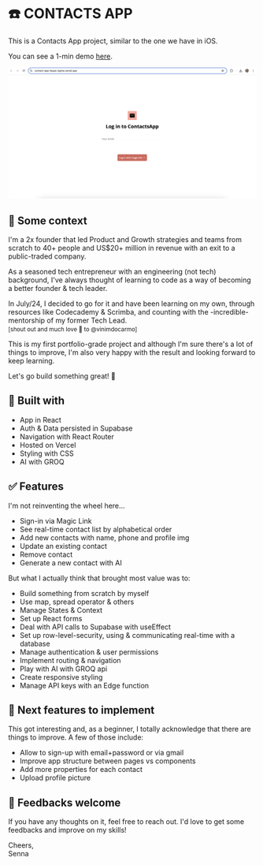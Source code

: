 <h1>☎️ CONTACTS APP</h1>

<p>This is a Contacts App project, similar to the one we have in iOS. </p>

<p>You can see a 1-min demo <a href="https://youtu.be/dpfNJFNMRCo">here</a>.</p>

<img src="public/HomePage.png"/>

<h2>🧭 Some context</h2>
<p>I'm a 2x founder that led Product and Growth strategies and teams from scratch to 40+ people and US$20+ million in revenue with an exit to a public-traded company.</p>
<p>As a seasoned tech entrepreneur with an engineering (not tech) background, I've always thought of learning to code as a way of becoming a better founder & tech leader. </p>
<p>In July/24, I decided to go for it and have been learning on my own, through resources like Codecademy & Scrimba, and counting with the -incredible- mentorship of my former Tech Lead. <br/><small>[shout out and much love 💜 to @vinimdocarmo]</small></p> 
<p>This is my first portfolio-grade project and although I'm sure there's a lot of things to improve, I'm also very happy with the result and looking forward to keep learning.</p>
<p>Let's go build something great! 🤘</p>

<h2>🧰 Built with</h2>
<ul>
    <li>App in React</li>
    <li>Auth & Data persisted in Supabase</li>
    <li>Navigation with React Router</li>
    <li>Hosted on Vercel</li>
    <li>Styling with CSS</li>
    <li>AI with GROQ</li>
</ul>

<h2>✅ Features</h2>
I'm not reinventing the wheel here...
<ul>
    <li>Sign-in via Magic Link</li>
    <li>See real-time contact list by alphabetical order</li>
    <li>Add new contacts with name, phone and profile img</li>
    <li>Update an existing contact</li>
    <li>Remove contact</li>
    <li>Generate a new contact with AI</li>
</ul>

<div>
But what I actually think that brought most value was to:
<ul>
    <li>Build something from scratch by myself</li>
    <li>Use map, spread operator & others</li>
    <li>Manage States & Context</li>
    <li>Set up React forms</li>
    <li>Deal with API calls to Supabase with useEffect</li>
    <li>Set up row-level-security, using & communicating real-time with a database</li>
    <li>Manage authentication & user permissions</li>
    <li>Implement routing & navigation</li>
    <li>Play with AI with GROQ api</li>
    <li>Create responsive styling</li>
    <li>Manage API keys with an Edge function</li>
</ul>
</div>

<h2>🔮 Next features to implement</h2>
This got interesting and, as a beginner, I totally acknowledge that there are things to improve. A few of those include: 
<ul>
    <li>Allow to sign-up with email+password or via gmail</li>
    <li>Improve app structure between pages vs components</li>
    <li>Add more properties for each contact</li>
    <li>Upload profile picture</li>
</ul>

<h2>💬 Feedbacks welcome</h2>
<p>If you have any thoughts on it, feel free to reach out. I'd love to get some feedbacks and improve on my skills!</p>
Cheers,
<br/>
Senna
